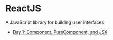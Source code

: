 # ReactJS

A JavaScript library for building user interfaces

- [Day 1: Component, PureComponent, and JSX](./001.md)
